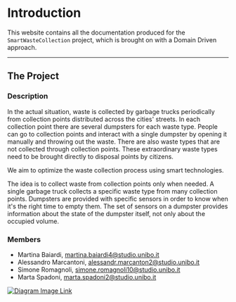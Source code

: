 # Introduction 

This website contains all the documentation produced for the ```SmartWasteCollection``` project, which is brought on 
with a Domain Driven approach.

----

## The Project

### Description
In the actual situation, waste is collected by garbage trucks periodically from collection points distributed across the cities' streets.
In each collection point there are several dumpsters for each waste type. 
People can go to collection points and interact with a single dumpster by opening it manually and throwing out the waste.
There are also waste types that are not collected through collection points.
These extraordinary waste types need to be brought directly to disposal points by citizens.  

We aim to optimize the waste collection process using smart technologies.

The idea is to collect waste from collection points only when needed.
A single garbage truck collects a specific waste type from many collection points.
Dumpsters are provided with specific sensors in order to know when it's the right time to empty them.
The set of sensors on a dumpster provides information about the state of the dumpster itself, not only about the occupied volume.

### Members
* Martina Baiardi, martina.baiardi4@studio.unibo.it
* Alessandro Marcantoni, alessandr.marcanton2@studio.unibo.it
* Simone Romagnoli, simone.romagnoli10@studio.unibo.it
* Marta Spadoni, marta.spadoni2@studio.unibo.it

[![Diagram Image Link](https://tinyurl.com/y4zfsk36)](https://tinyurl.com/y4zfsk36)<!--![Diagram Image Link](./domain-analysis/app-use-case.pm.puml)-->